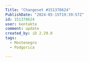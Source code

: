 ```yaml
---
Title: "Changeset #151378624"
PublishDate: "2024-05-15T19:39:57Z"
id: 151378624
user: kentakta
comment: update
created_by: iD 2.29.0
tags:
  - Montenegro
  - Podgorica

---
```

